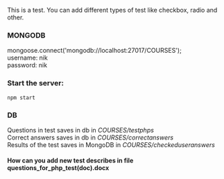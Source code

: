 This is a test. You can add different types of test like checkbox, radio and other. 
<br />

### MONGODB
mongoose.connect('mongodb://localhost:27017/COURSES');
<br/>
username: nik 
<br/>
password: nik 
<br/>

### Start the server:
```
npm start
```
### DB
Questions in test saves in db in *COURSES/testphps*
<br/>
Correct answers saves in db in *COURSES/correctanswers*
<br/>
Results of the test saves in MongoDB in *COURSES/checkeduseranswers*
<br/>

#### How can you add new test describes in file questions_for_php_test(doc).docx
 
